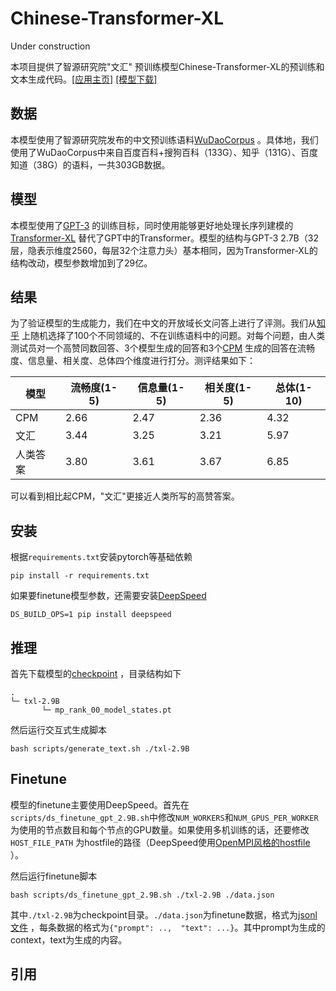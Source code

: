# Chinese-Transformer-XL

Under construction

本项目提供了智源研究院"文汇"
预训练模型Chinese-Transformer-XL的预训练和文本生成代码。[[应用主页]](https://gpt-3.aminer.cn/) [[模型下载]](http://dorc-model-team.ks3-cn-beijing.ksyun.com/ren-zhi/my-model/mp_rank_00_model_states.pt)

## 数据

本模型使用了智源研究院发布的中文预训练语料[WuDaoCorpus](https://data.baai.ac.cn/data-set-details/0c8dc71dd06ae75a10ca422fb49b0751)
。具体地，我们使用了WuDaoCorpus中来自百度百科+搜狗百科（133G）、知乎（131G）、百度知道（38G）的语料，一共303GB数据。

## 模型

本模型使用了[GPT-3](https://arxiv.org/abs/2005.14165)
的训练目标，同时使用能够更好地处理长序列建模的[Transformer-XL](https://arxiv.org/abs/1901.02860) 替代了GPT中的Transformer。模型的结构与GPT-3
2.7B（32层，隐表示维度2560，每层32个注意力头）基本相同，因为Transformer-XL的结构改动，模型参数增加到了29亿。

## 结果

为了验证模型的生成能力，我们在中文的开放域长文问答上进行了评测。我们从[知乎](https://www.zhihu.com)
上随机选择了100个不同领域的、不在训练语料中的问题。对每个问题，由人类测试员对一个高赞同数回答、3个模型生成的回答和3个[CPM](https://github.com/TsinghuaAI/CPM-Generate)
生成的回答在流畅度、信息量、相关度、总体四个维度进行打分。测评结果如下：

|模型|流畅度(1-5)|信息量(1-5)|相关度(1-5)|总体(1-10)|
|---|---|---|---|---|
|CPM|2.66|2.47|2.36|4.32|
|文汇|3.44|3.25|3.21|5.97|
|人类答案|3.80|3.61|3.67|6.85|

可以看到相比起CPM，"文汇"更接近人类所写的高赞答案。

## 安装

根据`requirements.txt`安装pytorch等基础依赖

```shell
pip install -r requirements.txt
```

如果要finetune模型参数，还需要安装[DeepSpeed](https://github.com/microsoft/DeepSpeed)

```shell
DS_BUILD_OPS=1 pip install deepspeed
```

## 推理

首先下载模型的[checkpoint](http://dorc-model-team.ks3-cn-beijing.ksyun.com/ren-zhi/my-model/mp_rank_00_model_states.pt) ，目录结构如下

```
.
└─ txl-2.9B
       └─ mp_rank_00_model_states.pt
```

然后运行交互式生成脚本

```shell
bash scripts/generate_text.sh ./txl-2.9B
```

## Finetune

模型的finetune主要使用DeepSpeed。首先在`scripts/ds_finetune_gpt_2.9B.sh`中修改`NUM_WORKERS`和`NUM_GPUS_PER_WORKER`
为使用的节点数目和每个节点的GPU数量。如果使用多机训练的话，还要修改`HOST_FILE_PATH`
为hostfile的路径（DeepSpeed使用[OpenMPI风格的hostfile](https://www.deepspeed.ai/getting-started/#resource-configuration-multi-node)
）。

然后运行finetune脚本

```shell
bash scripts/ds_finetune_gpt_2.9B.sh ./txl-2.9B ./data.json
```

其中`./txl-2.9B`为checkpoint目录。`./data.json`为finetune数据，格式为[jsonl文件](https://jsonlines.org/)
，每条数据的格式为`{"prompt": ..,  "text": ...}`。其中prompt为生成的context，text为生成的内容。
## 引用